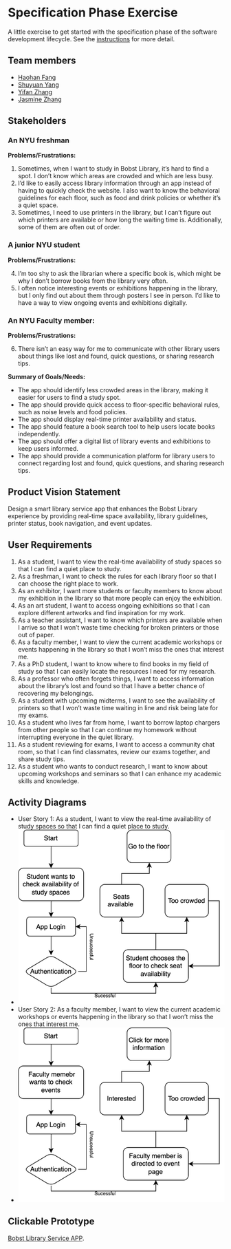 # Specification Phase Exercise

A little exercise to get started with the specification phase of the software development lifecycle. See the [instructions](instructions.md) for more detail.

## Team members

- [Haohan Fang](https://github.com/FrankFangH)
- [Shuyuan Yang](https://github.com/shuyuanyyy)
- [Yifan Zhang](https://github.com/YifanZZZZZZ)
- [Jasmine Zhang](https://github.com/Jasminezhang666666)

## Stakeholders

### An NYU freshman 
**Problems/Frustrations:**  

1. Sometimes, when I want to study in Bobst Library, it’s hard to find a spot. I don’t know which areas are crowded and which are less busy.
2. I’d like to easily access library information through an app instead of having to quickly check the website. I also want to know the behavioral guidelines for each floor, such as food and drink policies or whether it’s a quiet space.
3. Sometimes, I need to use printers in the library, but I can’t figure out which printers are available or how long the waiting time is. Additionally, some of them are often out of order.

### A junior NYU student
**Problems/Frustrations:** 

4. I’m too shy to ask the librarian where a specific book is, which might be why I don’t borrow books from the library very often.
5. I often notice interesting events or exhibitions happening in the library, but I only find out about them through posters I see in person. I’d like to have a way to view ongoing events and exhibitions digitally.

### An NYU Faculty member:
**Problems/Frustrations:** 

6. There isn’t an easy way for me to communicate with other library users about things like lost and found, quick questions, or sharing research tips.

**Summary of Goals/Needs:**  
- The app should identify less crowded areas in the library, making it easier for users to find a study spot.
- The app should provide quick access to floor-specific behavioral rules, such as noise levels and food policies.
- The app should display real-time printer availability and status.
- The app should feature a book search tool to help users locate books independently.
- The app should offer a digital list of library events and exhibitions to keep users informed.
- The app should provide a communication platform for library users to connect regarding lost and found, quick questions, and sharing research tips.

## Product Vision Statement

Design a smart library service app that enhances the Bobst Library experience by providing real-time space availability, library guidelines, printer status, book navigation, and event updates.

## User Requirements

1. As a student, I want to view the real-time availability of study spaces so that I can find a quiet place to study.
2. As a freshman, I want to check the rules for each library floor so that I can choose the right place to work.
3. As an exhibitor, I want more students or faculty members to know about my exhibition in the library so that more people can enjoy the exhibition.
4. As an art student, I want to access ongoing exhibitions so that I can explore different artworks and find inspiration for my work.
5. As a teacher assistant, I want to know which printers are available when I arrive so that I won’t waste time checking for broken printers or those out of paper.
6. As a faculty member, I want to view the current academic workshops or events happening in the library so that I won’t miss the ones that interest me.
7. As a PhD student, I want to know where to find books in my field of study so that I can easily locate the resources I need for my research.
8. As a professor who often forgets things, I want to access information about the library’s lost and found so that I have a better chance of recovering my belongings.
9. As a student with upcoming midterms, I want to see the availability of printers so that I won’t waste time waiting in line and risk being late for my exams.
10. As a student who lives far from home, I want to borrow laptop chargers from other people so that I can continue my homework without interrupting everyone in the quiet library.
11. As a student reviewing for exams, I want to access a community chat room, so that I can find classmates, review our exams together, and share study tips. 
12. As a student who wants to conduct research, I want to know about upcoming workshops and seminars so that I can enhance my academic skills and knowledge.


## Activity Diagrams

- User Story 1: As a student, I want to view the real-time availability of study spaces so that I can find a quiet place to study.
- ![Story 1 UML Diagram](./doc/umlStoryFirst.drawio.svg)
- User Story 2: As a faculty member, I want to view the current academic workshops or events happening in the library so that I won’t miss the ones that interest me.
- ![Story 2 UML Diagram](./doc/umlStorySecond.drawio.svg)

## Clickable Prototype

[Bobst Library Service APP](https://www.figma.com/proto/xTzXNUnGHxfV9fof5eh1Em/project1-lalala?node-id=0-1&t=RIBGTDemNtyh3bxK-1).


